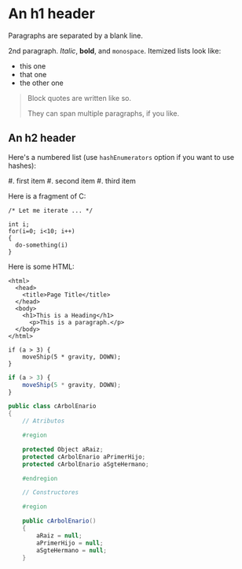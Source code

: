 An h1 header
============

Paragraphs are separated by a blank line. 

2nd paragraph. *Italic*, **bold**, and `monospace`. Itemized lists
look like:

* this one
* that one
* the other one

> Block quotes are
> written like so.
>
> They can span multiple paragraphs,
> if you like.

An h2 header
------------

Here's a numbered list (use `hashEnumerators` option if you want to use hashes):

#. first item
#. second item
#. third item

Here is a fragment of C:

    /* Let me iterate ... */

    int i;
    for(i=0; i<10; i++)
    {
      do-something(i)
    }

Here is some HTML:

    <html>
      <head>
        <title>Page Title</title>
      </head>
      <body>
        <h1>This is a Heading</h1>
          <p>This is a paragraph.</p>
      </body>
    </html>

```
if (a > 3) {
    moveShip(5 * gravity, DOWN);
}
```

``` js
if (a > 3) {
    moveShip(5 * gravity, DOWN);
}
```
``` cs
public class cArbolEnario
{
    // Atributos

    #region

    protected Object aRaiz;
    protected cArbolEnario aPrimerHijo;
    protected cArbolEnario aSgteHermano;

    #endregion

    // Constructores

    #region

    public cArbolEnario()
    {
        aRaiz = null;
        aPrimerHijo = null;
        aSgteHermano = null;
    }
```
